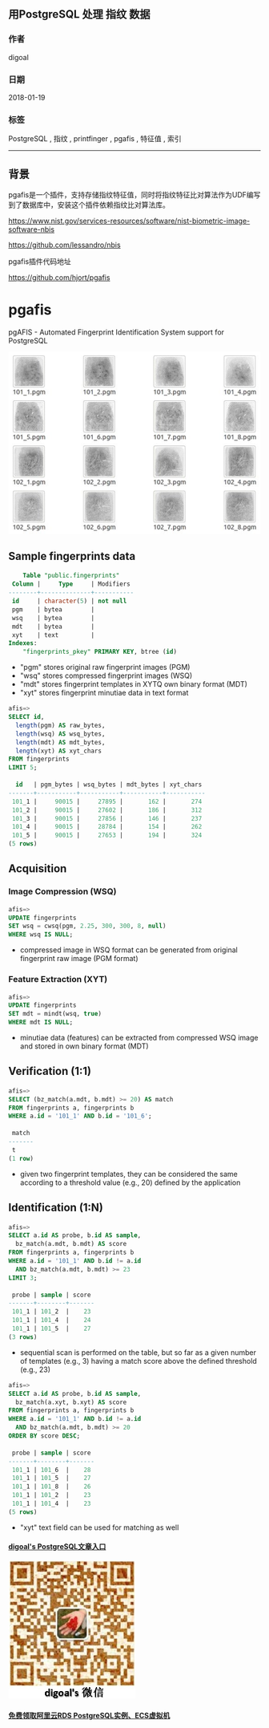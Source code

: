 ## 用PostgreSQL 处理 指纹 数据
                           
### 作者                           
digoal                           
                           
### 日期                           
2018-01-19                          
                           
### 标签                           
PostgreSQL , 指纹 , printfinger , pgafis , 特征值 , 索引 
                           
----                           
                           
## 背景 
pgafis是一个插件，支持存储指纹特征值，同时将指纹特征比对算法作为UDF编写到了数据库中，安装这个插件依赖指纹比对算法库。   
  
https://www.nist.gov/services-resources/software/nist-biometric-image-software-nbis  
  
https://github.com/lessandro/nbis  
    
pgafis插件代码地址  
  
https://github.com/hjort/pgafis  
  
pgafis
======

pgAFIS - Automated Fingerprint Identification System support for PostgreSQL

![fingers](20180119_02_pic_001.jpg)

## Sample fingerprints data

```sql
    Table "public.fingerprints"
 Column |     Type     | Modifiers 
--------+--------------+-----------
 id     | character(5) | not null
 pgm    | bytea        | 
 wsq    | bytea        | 
 mdt    | bytea        | 
 xyt    | text         | 
Indexes:
    "fingerprints_pkey" PRIMARY KEY, btree (id)
```
- "pgm" stores original raw fingerprint images (PGM)
- "wsq" stores compressed fingerprint images (WSQ)
- "mdt" stores fingerprint templates in XYTQ own binary format (MDT)
- "xyt" stores fingerprint minutiae data in text format

```sql
afis=>
SELECT id,
  length(pgm) AS raw_bytes,
  length(wsq) AS wsq_bytes,
  length(mdt) AS mdt_bytes,
  length(xyt) AS xyt_chars
FROM fingerprints
LIMIT 5;

  id   | pgm_bytes | wsq_bytes | mdt_bytes | xyt_chars 
-------+-----------+-----------+-----------+-----------
 101_1 |     90015 |     27895 |       162 |       274
 101_2 |     90015 |     27602 |       186 |       312
 101_3 |     90015 |     27856 |       146 |       237
 101_4 |     90015 |     28784 |       154 |       262
 101_5 |     90015 |     27653 |       194 |       324
(5 rows)
```

## Acquisition

### Image Compression (WSQ)

```sql
afis=>
UPDATE fingerprints
SET wsq = cwsq(pgm, 2.25, 300, 300, 8, null)
WHERE wsq IS NULL;
```
- compressed image in WSQ format can be generated from original fingerprint raw image (PGM format)

### Feature Extraction (XYT)

```sql
afis=>
UPDATE fingerprints
SET mdt = mindt(wsq, true)
WHERE mdt IS NULL;
```
- minutiae data (features) can be extracted from compressed WSQ image and stored in own binary format (MDT)

## Verification (1:1)

```sql
afis=>
SELECT (bz_match(a.mdt, b.mdt) >= 20) AS match
FROM fingerprints a, fingerprints b
WHERE a.id = '101_1' AND b.id = '101_6';

 match 
-------
 t
(1 row)
```
- given two fingerprint templates, they can be considered the same according to a threshold value (e.g., 20) defined by the application


## Identification (1:N)

```sql
afis=>
SELECT a.id AS probe, b.id AS sample,
  bz_match(a.mdt, b.mdt) AS score
FROM fingerprints a, fingerprints b
WHERE a.id = '101_1' AND b.id != a.id
  AND bz_match(a.mdt, b.mdt) >= 23
LIMIT 3;

 probe | sample | score 
-------+--------+-------
 101_1 | 101_2  |    23
 101_1 | 101_4  |    24
 101_1 | 101_5  |    27
(3 rows)
```
- sequential scan is performed on the table, but so far as a given number of templates (e.g., 3) having a match score above the defined threshold (e.g., 23)

```sql
afis=>
SELECT a.id AS probe, b.id AS sample,
  bz_match(a.xyt, b.xyt) AS score
FROM fingerprints a, fingerprints b
WHERE a.id = '101_1' AND b.id != a.id
  AND bz_match(a.mdt, b.mdt) >= 20
ORDER BY score DESC;

 probe | sample | score 
-------+--------+-------
 101_1 | 101_6  |    28
 101_1 | 101_5  |    27
 101_1 | 101_8  |    26
 101_1 | 101_2  |    23
 101_1 | 101_4  |    23
(5 rows)
```
- "xyt" text field can be used for matching as well
  
  
  
  
  
  
  
  
  
  
  
  
  
  
  
#### [digoal's PostgreSQL文章入口](https://github.com/digoal/blog/blob/master/README.md "22709685feb7cab07d30f30387f0a9ae")
  
  
![digoal's weixin](../pic/digoal_weixin.jpg "f7ad92eeba24523fd47a6e1a0e691b59")
  
  
  
  
  
  
  
  
#### [免费领取阿里云RDS PostgreSQL实例、ECS虚拟机](https://www.aliyun.com/database/postgresqlactivity "57258f76c37864c6e6d23383d05714ea")
  
